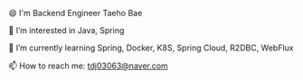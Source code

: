 😄 I'm Backend Engineer Taeho Bae

👀 I’m interested in Java, Spring

🌱 I’m currently learning Spring, Docker, K8S, Spring Cloud, R2DBC, WebFlux

📫 How to reach me: tdj03063@naver.com
